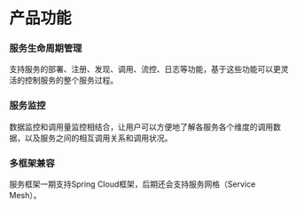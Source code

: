 # 产品功能

### 服务生命周期管理

支持服务的部署、注册、发现、调用、流控、日志等功能，基于这些功能可以更灵活的控制服务的整个服务过程。

### 服务监控
数据监控和调用量监控相结合，让用户可以方便地了解各服务各个维度的调用数据，以及服务之间的相互调用关系和调用状况。

### 多框架兼容
服务框架一期支持Spring Cloud框架，后期还会支持服务网格（Service Mesh）。

